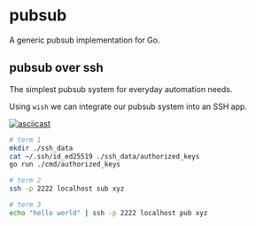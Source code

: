 # pubsub

A generic pubsub implementation for Go.

## pubsub over ssh

The simplest pubsub system for everyday automation needs.

Using `wish` we can integrate our pubsub system into an SSH app.

[![asciicast](https://asciinema.org/a/674287.svg)](https://asciinema.org/a/674287)

```bash
# term 1
mkdir ./ssh_data
cat ~/.ssh/id_ed25519 ./ssh_data/authorized_keys
go run ./cmd/authorized_keys

# term 2
ssh -p 2222 localhost sub xyz

# term 3
echo "hello world" | ssh -p 2222 localhost pub xyz
```
